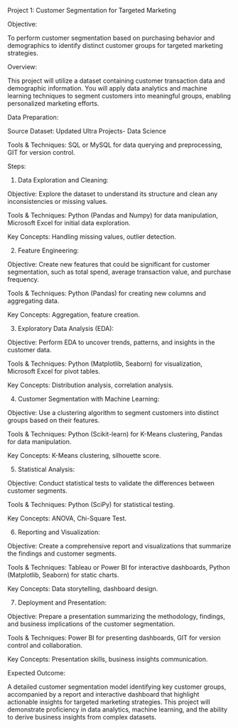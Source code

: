Project 1: Customer Segmentation for Targeted Marketing

Objective:

To perform customer segmentation based on purchasing behavior and demographics to identify distinct customer groups for targeted marketing strategies.

Overview:

This project will utilize a dataset containing customer transaction data and demographic information. You will apply data analytics and machine learning techniques to segment customers into meaningful groups, enabling personalized marketing efforts.

Data Preparation:

Source Dataset: Updated Ultra Projects- Data Science

Tools & Techniques: SQL or MySQL for data querying and preprocessing, GIT for version control.

Steps:

1. Data Exploration and Cleaning:

Objective: Explore the dataset to understand its structure and clean any inconsistencies or missing values.

Tools & Techniques: Python (Pandas and Numpy) for data manipulation, Microsoft Excel for initial data exploration.

Key Concepts: Handling missing values, outlier detection.

2. Feature Engineering:

Objective: Create new features that could be significant for customer segmentation, such as total spend, average transaction value, and purchase frequency.

Tools & Techniques: Python (Pandas) for creating new columns and aggregating data.

Key Concepts: Aggregation, feature creation.

3. Exploratory Data Analysis (EDA):

Objective: Perform EDA to uncover trends, patterns, and insights in the customer data.

Tools & Techniques: Python (Matplotlib, Seaborn) for visualization, Microsoft Excel for pivot tables.

Key Concepts: Distribution analysis, correlation analysis.

4. Customer Segmentation with Machine Learning:

Objective: Use a clustering algorithm to segment customers into distinct groups based on their features.

Tools & Techniques: Python (Scikit-learn) for K-Means clustering, Pandas for data manipulation.

Key Concepts: K-Means clustering, silhouette score.

5. Statistical Analysis:

Objective: Conduct statistical tests to validate the differences between customer segments.

Tools & Techniques: Python (SciPy) for statistical testing.

Key Concepts: ANOVA, Chi-Square Test.

6. Reporting and Visualization:

Objective: Create a comprehensive report and visualizations that summarize the findings and customer segments.

Tools & Techniques: Tableau or Power BI for interactive dashboards, Python (Matplotlib, Seaborn) for static charts.

Key Concepts: Data storytelling, dashboard design.

7. Deployment and Presentation:

Objective: Prepare a presentation summarizing the methodology, findings, and business implications of the customer segmentation.

Tools & Techniques: Power BI for presenting dashboards, GIT for version control and collaboration.

Key Concepts: Presentation skills, business insights communication.

Expected Outcome:

A detailed customer segmentation model identifying key customer groups, accompanied by a report and interactive dashboard that highlight actionable insights for targeted marketing strategies. This project will demonstrate proficiency in data analytics, machine learning, and the ability to derive business insights from complex datasets.
